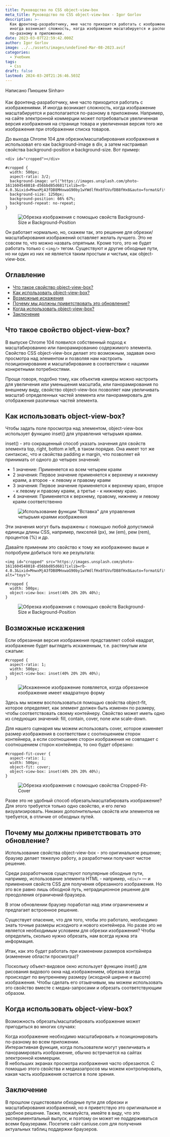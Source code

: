 ```yaml
---
title: Руководство по CSS object-view-box
meta_title: Руководство по CSS object-view-box - Igor Gorlov
description: >-
  Как фронтенд-разработчику, мне часто приходится работать с изображениями. И
  иногда возникает сложность, когда изображение масштабируется и располагается
  по-разному в приложении.
date: 2023-03-07T22:59:42.000Z
author: Igor Gorlov
image: ../../assets/images/undefined-Mar-08-2023.avif
categories:
  - Учебник
tags:
  - Css
draft: false
lastmod: 2024-03-20T21:26:46.503Z
---
```


Написано Пиюшем Sinha✏️

Как фронтенд-разработчику, мне часто приходится работать с изображениями. И иногда возникает сложность, когда изображение масштабируется и располагается по-разному в приложении. Например, на сайте электронной коммерции может потребоваться увеличенная версия изображения на странице товара и увеличенная версия того же изображения при отображении списка товаров.

До выхода Chrome 104 для обрезки/масштабирования изображения я использовал его как background-image в div, а затем настраивал свойства background-position и background-size. Вот пример:

<!-- wp:code -->
<pre class="wp-block-code"><code lang="markup" class="language-markup">&lt;div id="cropped"&gt;&lt;/div&gt;
</code></pre>
<!-- /wp:code -->

<!-- wp:code -->
<pre class="wp-block-code"><code lang="css" class="language-css">#cropped {
  width: 500px;
  aspect-ratio: 3/2;
  background-image: url("https://images.unsplash.com/photo-1611604548018-d56bbd85d681?ixlib=rb-4.0.3&amp;ixid=MnwxMjA3fDB8MHxwaG90by1wYWdlfHx8fGVufDB8fHx8&amp;auto=format&amp;fit=crop&amp;w=2070&amp;q=80");
  background-size: 1250px;
  background-position: 66% 67%;
  background-repeat: no-repeat;
}
</code></pre>
<!-- /wp:code -->

<!-- wp:image -->
<figure class="wp-block-image"><img src="https://res.cloudinary.com/practicaldev/image/fetch/s--Ny4wh52G--/c_limit%2Cf_auto%2Cfl_progressive%2Cq_auto%2Cw_880/https://blog.logrocket.com/wp-content/uploads/2023/02/cropping-image-using-background-size-position.png" alt="Обрезка изображения с помощью свойств Background-Size и Background-Position"/></figure>
<!-- /wp:image -->

Он работает нормально, но, скажем так, это решение для обрезки/масштабирования изображений оставляет желать лучшего. Это не совсем то, что можно назвать опрятным. Кроме того, это не будет работать только с <code>&lt;img/&gt;</code> тегом. Существуют и другие обходные пути, но ни один из них не является таким простым и чистым, как object-view-box.

<!-- wp:rank-math/toc-block {"title":"Оглавление","headings":[{"key":"c0e5f0ee-2dc7-4e4f-9dc9-99f691eb1b01","content":"Что такое свойство object-view-box?","level":2,"link":"#что-такое-свойство-object-view-box","disable":false,"isUpdated":false,"isGeneratedLink":true},{"key":"4560dd38-efec-4984-8728-61acf6e9e5fb","content":"Как использовать object-view-box?","level":2,"link":"#как-использовать-object-view-box","disable":false,"isUpdated":false,"isGeneratedLink":true},{"key":"acc4934a-45fd-48c0-8599-dd9993ca179e","content":"Возможные искажения","level":2,"link":"#возможные-искажения","disable":false,"isUpdated":false,"isGeneratedLink":true},{"key":"87504ffd-e2bf-406c-bb25-a2d9f026acf8","content":"Почему мы должны приветствовать это обновление?","level":2,"link":"#почему-мы-должны-приветствовать-это-обновление","disable":false,"isUpdated":false,"isGeneratedLink":true},{"key":"bbba29e7-4967-427c-a8b2-090470191637","content":"Когда использовать object-view-box?","level":2,"link":"#когда-использовать-object-view-box","disable":false,"isUpdated":false,"isGeneratedLink":true},{"key":"3b142f5f-30d5-4696-b299-b5b6dc35701f","content":"Заключение","level":2,"link":"#заключение","disable":false,"isUpdated":false,"isGeneratedLink":true}],"listStyle":"ul"} -->
<div class="wp-block-rank-math-toc-block" id="rank-math-toc"><h2>Оглавление</h2><nav><ul><li class=""><a href="#что-такое-свойство-object-view-box">Что такое свойство object-view-box?</a></li><li class=""><a href="#как-использовать-object-view-box">Как использовать object-view-box?</a></li><li class=""><a href="#возможные-искажения">Возможные искажения</a></li><li class=""><a href="#почему-мы-должны-приветствовать-это-обновление">Почему мы должны приветствовать это обновление?</a></li><li class=""><a href="#когда-использовать-object-view-box">Когда использовать object-view-box?</a></li><li class=""><a href="#заключение">Заключение</a></li></ul></nav></div>
<!-- /wp:rank-math/toc-block -->

<h2 class="wp-block-heading" id="что-такое-свойство-object-view-box">Что такое свойство object-view-box?</h2>

В выпуске Chrome 104 появился собственный подход к масштабированию или панорамированию содержимого элемента. Свойство CSS object-view-box делает это возможным, задавая окно просмотра над элементом и позволяя нам настроить позиционирование и масштабирование в соответствии с нашими конкретными потребностями.

Проще говоря, подобно тому, как объектив камеры можно настроить для увеличения или уменьшения масштаба, или панорамирования по внешнему виду, свойство object-view-box позволяет нам увеличивать масштаб определенных частей элемента или панорамировать для отображения различных частей элемента.

<h2 class="wp-block-heading" id="как-использовать-object-view-box">Как использовать object-view-box?</h2>

Чтобы задать поле просмотра над элементом, object-view-box использует функцию inset() для управления четырьмя краями.

inset() - это сокращенный способ указать значения для свойств элемента top, right, bottom и left, в таком порядке. Она имеет тот же синтаксис, что и свойства padding и margin, что позволяет ей принимать от одного до четырех значений:

<!-- wp:list -->
<ul><!-- wp:list-item -->
<li>1 значение: Применяется ко всем четырем краям</li>
<!-- /wp:list-item -->

<!-- wp:list-item -->
<li>2 значения: Первое значение применяется к верхнему и нижнему краям, а второе - к левому и правому краям</li>
<!-- /wp:list-item -->

<!-- wp:list-item -->
<li>3 значения: Первое значение применяется к верхнему краю, второе - к левому и правому краям, а третье - к нижнему краю.</li>
<!-- /wp:list-item -->

<!-- wp:list-item -->
<li>4 значения: Применяется к верхнему, правому, нижнему и левому краям соответственно</li>
<!-- /wp:list-item --></ul>
<!-- /wp:list -->

<!-- wp:image -->
<figure class="wp-block-image"><img src="https://res.cloudinary.com/practicaldev/image/fetch/s--xxKcpTW8--/c_limit%2Cf_auto%2Cfl_progressive%2Cq_auto%2Cw_880/https://blog.logrocket.com/wp-content/uploads/2023/02/using-inset-function-control-four-edges-1.png" alt="Использование функции &quot;Вставка&quot; для управления четырьмя краями изображения"/></figure>
<!-- /wp:image -->

Эти значения могут быть выражены с помощью любой допустимой единицы длины CSS, например, пикселей (px), эм (em), рем (rem), процентов (%) и др.

Давайте применим это свойство к тому же изображению выше и попробуем добиться того же результата:

<!-- wp:code -->
<pre class="wp-block-code"><code lang="markup" class="language-markup">&lt;img id="cropped" src="https://images.unsplash.com/photo-1611604548018-d56bbd85d681?ixlib=rb-4.0.3&amp;ixid=MnwxMjA3fDB8MHxwaG90by1wYWdlfHx8fGVufDB8fHx8&amp;auto=format&amp;fit=crop&amp;w=2070&amp;q=80" alt="toys"&gt;
</code></pre>
<!-- /wp:code -->

<!-- wp:code -->
<pre class="wp-block-code"><code lang="css" class="language-css">#cropped {
  width: 500px;
  object-view-box: inset(40% 20% 20% 40%);
}
</code></pre>
<!-- /wp:code -->

<!-- wp:image -->
<figure class="wp-block-image"><img src="https://res.cloudinary.com/practicaldev/image/fetch/s--Ny4wh52G--/c_limit%2Cf_auto%2Cfl_progressive%2Cq_auto%2Cw_880/https://blog.logrocket.com/wp-content/uploads/2023/02/cropping-image-using-background-size-position.png" alt="Обрезка изображения с помощью свойств Background-Size и Background-Position"/></figure>
<!-- /wp:image -->

<h2 class="wp-block-heading" id="возможные-искажения">Возможные искажения</h2>

Если обрезанная версия изображения представляет собой квадрат, изображение будет выглядеть искаженным, т.е. растянутым или сжатым:

<!-- wp:code -->
<pre class="wp-block-code"><code lang="css" class="language-css">#cropped {
  aspect-ratio: 1;
  width: 500px;
  object-view-box: inset(40% 20% 20% 40%);
}
</code></pre>
<!-- /wp:code -->

<!-- wp:image -->
<figure class="wp-block-image"><img src="https://res.cloudinary.com/practicaldev/image/fetch/s--qntIFepv--/c_limit%2Cf_auto%2Cfl_progressive%2Cq_auto%2Cw_880/https://blog.logrocket.com/wp-content/uploads/2023/02/distorted-square-image.png" alt="Искаженное изображение появляется, когда обрезанное изображение имеет квадратную форму"/></figure>
<!-- /wp:image -->

Здесь мы можем воспользоваться помощью свойства object-fit, которое определяет, как элемент должен быть изменен по размеру, чтобы соответствовать своему контейнеру. Свойство может иметь одно из следующих значений: fill, contain, cover, none или scale-down.

Для нашего сценария мы можем использовать cover, которое изменяет размер изображения в соответствии с соотношением сторон контейнера, а если соотношение сторон изображения не совпадает с соотношением сторон контейнера, то оно будет обрезано:

<!-- wp:code -->
<pre class="wp-block-code"><code lang="css" class="language-css">#cropped-fit-cover {
  aspect-ratio: 1;
  width: 500px;
  object-fit: cover;
  object-view-box: inset(40% 20% 20% 40%);
}
</code></pre>
<!-- /wp:code -->

<!-- wp:image -->
<figure class="wp-block-image"><img src="https://res.cloudinary.com/practicaldev/image/fetch/s--guhxIdVy--/c_limit%2Cf_auto%2Cfl_progressive%2Cq_auto%2Cw_880/https://blog.logrocket.com/wp-content/uploads/2023/02/cropped-fit-cover.png" alt="Обрезка изображения с помощью свойства Cropped-Fit-Cover"/></figure>
<!-- /wp:image -->

Разве это не удобный способ обрезать/масштабировать изображение? Для этого требуется только одно свойство, и его легко визуализировать. Никаких дополнительных свойств или элементов не требуется, в отличие от обходных путей.

<h2 class="wp-block-heading" id="почему-мы-должны-приветствовать-это-обновление">Почему мы должны приветствовать это обновление?</h2>

Использование свойства object-view-box - это оригинальное решение; браузер делает тяжелую работу, а разработчики получают чистое решение.

Среди разработчиков существуют популярные обходные пути, например, использование элемента HTML - например, <code>&lt;div/&gt;</code> — и применения свойств CSS для получения обрезанного изображения. Но это все равно лишь обходной путь, нетрадиционное решение для преодоления ограничений браузера.

В этом обновлении браузер поработал над этим ограничением и предлагает встроенное решение.

Существует опасение, что для того, чтобы это работало, необходимо знать точные размеры исходного и нового контейнера. Но разве это не является необходимым условием для обрезки изображения? Чтобы определить, сколько нужно обрезать, нам всегда нужна эта информация.

Итак, как это будет работать при изменении размеров контейнера (изменение области просмотра)?

Поскольку объект-видовое окно использует функцию inset() для рисования видового окна над изображением, обрезка всегда происходит по внутреннему размеру (исходной ширине и высоте) изображения. Чтобы сделать его отзывчивым, мы можем использовать это свойство вместе с медиа-запросами и обрезать соответствующим образом.

<h2 class="wp-block-heading" id="когда-использовать-object-view-box">Когда использовать object-view-box?</h2>

Возможность обрезать/масштабировать изображение может пригодиться во многих случаях:

Когда изображение необходимо масштабировать и позиционировать по-разному во всем приложении.<br>Интерактивная функция, когда пользователи могут увеличивать и панорамировать изображение, обычно встречается на сайтах электронной коммерции.<br>В небольших экранах просмотра изображения часто обрезаются. С помощью этого свойства и медиазапросов мы можем контролировать, какая часть изображения остается в поле зрения.

<h2 class="wp-block-heading" id="заключение">Заключение</h2>

В прошлом существовали обходные пути для обрезки и масштабирования изображений, но я приветствую это оригинальное и удобное решение. Также, пожалуйста, имейте в виду, что это экспериментальный выпуск, и поэтому он может не поддерживаться всеми браузерами. Посетите сайт caniuse.com для получения актуальных таблиц поддержки браузеров.
